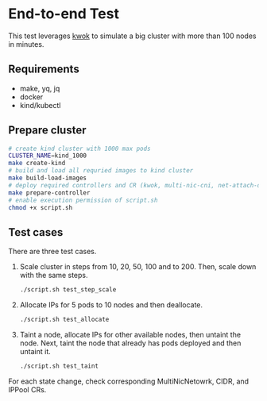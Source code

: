 # End-to-end Test

This test leverages [kwok](https://github.com/kubernetes-sigs/kwok) to simulate a big cluster with more than 100 nodes in minutes.


## Requirements
- make, yq, jq
- docker
- kind/kubectl

## Prepare cluster
```bash
# create kind cluster with 1000 max pods
CLUSTER_NAME=kind_1000
make create-kind
# build and load all requried images to kind cluster
make build-load-images
# deploy required controllers and CR (kwok, multi-nic-cni, net-attach-def CR)
make prepare-controller
# enable execution permission of script.sh
chmod +x script.sh
```

## Test cases

There are three test cases.
1. Scale cluster in steps from 10, 20, 50, 100 and to 200. Then, scale down with the same steps.
    ```bash
    ./script.sh test_step_scale
    ```
2. Allocate IPs for 5 pods to 10 nodes and then deallocate.
    ```bash
    ./script.sh test_allocate
    ```
3. Taint a node, allocate IPs for other available nodes, then untaint the node. Next, taint the node that already has pods deployed and then untaint it. 
    ```bash
    ./script.sh test_taint
    ```

For each state change, check corresponding MultiNicNetowrk, CIDR, and IPPool CRs.